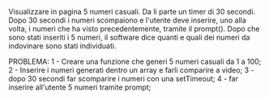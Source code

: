 Visualizzare in pagina 5 numeri casuali. Da lì parte un timer di 30 secondi.
Dopo 30 secondi i numeri scompaiono e l'utente deve inserire, uno alla volta, i numeri che ha visto precedentemente, tramite il prompt().
Dopo che sono stati inseriti i 5 numeri, il software dice quanti e quali dei numeri da indovinare sono stati individuati.

PROBLEMA:
1 - Creare una funzione che generi 5 numeri casuali da 1 a 100;
2 - Inserire i numeri generati dentro un array e farli comparire a video;
3 - dopo 30 secondi far scomparire i numeri con una setTimeout;
4 - far inserire all'utente 5 numeri tramite prompt;

